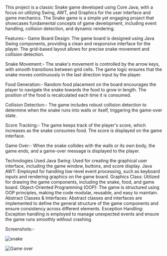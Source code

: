 
This project is a classic Snake game developed using Core Java, with a focus on utilizing Swing, AWT, and Graphics for the user interface and game mechanics. The Snake game is a simple yet engaging project that showcases fundamental concepts of game development, including event handling, collision detection, and dynamic rendering.

Features:- 
Game Board Design: The game board is designed using Java Swing components, providing a clean and responsive interface for the player. The grid-based layout allows for precise snake movement and collision detection.

Snake Movement:- The snake's movement is controlled by the arrow keys, with smooth transitions between grid cells. The game logic ensures that the snake moves continuously in the last direction input by the player.

Food Generation:- Random food placement on the board encourages the player to navigate the snake towards the food to grow in length. The position of the food is recalculated each time it is consumed.

Collision Detection:- The game includes robust collision detection to determine when the snake runs into walls or itself, triggering the game-over state.

Score Tracking:- The game keeps track of the player's score, which increases as the snake consumes food. The score is displayed on the game interface.

Game Over:- When the snake collides with the walls or its own body, the game ends, and a game-over message is displayed to the player.

Technologies Used
Java Swing: Used for creating the graphical user interface, including the game window, buttons, and score display.
Java AWT: Employed for handling low-level event processing, such as keyboard inputs and rendering graphics on the game board.
Graphics Class: Utilized for drawing the game components, including the snake, food, and game board.
Object-Oriented Programming (OOP): The game is structured using OOP principles, making the code modular, reusable, and easy to maintain.
Abstract Classes & Interfaces: Abstract classes and interfaces are implemented to define the general structure of the game components and ensure consistency across different elements.
Exception Handling: Exception handling is employed to manage unexpected events and ensure the game runs smoothly without crashing.

Screenshots:-

![snake](https://github.com/user-attachments/assets/47b06f09-59da-47b6-8927-a01b5761ffa4)

![Game over](https://github.com/user-attachments/assets/12200c94-47f5-4d8c-b565-782032410e63)

